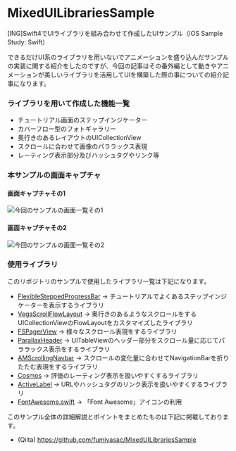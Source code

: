 # MixedUILibrariesSample 
[ING]Swift4でUIライブラリを組み合わせて作成したUIサンプル（iOS Sample Study: Swift）


できるだけUI系のライブラリを用いないでアニメーションを盛り込んだサンプルの実装に関する紹介をしたのですが、今回の記事はその番外編として動きやアニメーションが美しいライブラリを活用してUIを構築した際の事についての紹介記事になります。

### ライブラリを用いて作成した機能一覧

+ チュートリアル画面のステップインジケーター
+ カバーフロー型のフォトギャラリー
+ 奥行きのあるレイアウトのUICollectionView
+ スクロールに合わせて画像のパララックス表現
+ レーティング表示部分及びハッシュタグやリンク等

### 本サンプルの画面キャプチャ

#### 画面キャプチャその1

![今回のサンプルの画面一覧その1](https://camo.qiitausercontent.com/fdf5600daa0a3bf5f6f101ca4da8202d5547ea20/68747470733a2f2f71696974612d696d6167652d73746f72652e73332e616d617a6f6e6177732e636f6d2f302f31373430302f37653034373663622d633531622d616339342d346264372d6262366565336636343631612e6a706567)

#### 画面キャプチャその2

![今回のサンプルの画面一覧その2](https://camo.qiitausercontent.com/a9ef0fe26d4eec5b949430f751b8f23a513581ba/68747470733a2f2f71696974612d696d6167652d73746f72652e73332e616d617a6f6e6177732e636f6d2f302f31373430302f31643231323963322d343265302d636363622d656165302d3433396565353234653361302e6a706567)

### 使用ライブラリ

このリポジトリのサンプルで使用したライブラリ一覧は下記になります。

+ [FlexibleSteppedProgressBar](https://github.com/amratab/FlexibleSteppedProgressBar)  → チュートリアルでよくあるステップインジケーターを表示するライブラリ
+ [VegaScrollFlowLayout](https://github.com/AppliKeySolutions/VegaScroll)  → 奥行きのあるようなスクロールをするUICollectionViewのFlowLayoutをカスタマイズしたライブラリ
+ [FSPagerView](https://github.com/WenchaoD/FSPagerView)  → 様々なスクロール表現をするライブラリ
+ [ParallaxHeader](https://github.com/romansorochak/ParallaxHeader)  → UITableViewのヘッダー部分をスクロール量に応じてパララックス表示をするライブラリ
+ [AMScrollingNavbar](https://github.com/andreamazz/AMScrollingNavbar)  → スクロールの変化量に合わせてNavigationBarを折りたたむ表現をするライブラリ
+ [Cosmos](https://github.com/evgenyneu/Cosmos)  → 評価のレーティング表示を扱いやすくするライブラリ
+ [ActiveLabel](https://github.com/optonaut/ActiveLabel.swift)  → URLやハッシュタグのリンク表示を扱いやすくするライブラリ
+ [FontAwesome.swift](https://github.com/thii/FontAwesome.swift)  → 「Font Awesome」アイコンの利用

このサンプル全体の詳細解説とポイントをまとめたものは下記に掲載しております。

+ (Qiita) https://github.com/fumiyasac/MixedUILibrariesSample 

